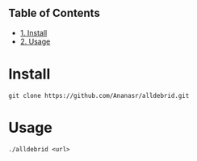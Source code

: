 <div id="table-of-contents">
<h2>Table of Contents</h2>
<div id="text-table-of-contents">
<ul>
<li><a href="#orgheadline1">1. Install</a></li>
<li><a href="#orgheadline2">2. Usage</a></li>
</ul>
</div>
</div>


# Install<a id="orgheadline1"></a>

    git clone https://github.com/Ananasr/alldebrid.git

# Usage<a id="orgheadline2"></a>

    ./alldebrid <url>
